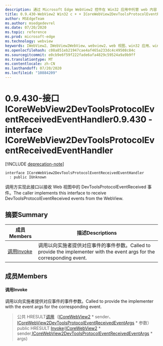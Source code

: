 ```yaml
---
description: 通过 Microsoft Edge WebView2 控件在 Win32 应用中托管 web 内容
title: 0.9.430-WebView2 Win32 c + + ICoreWebView2DevToolsProtocolEventReceivedEventHandler
author: MSEdgeTeam
ms.author: msedgedevrel
ms.date: 07/20/2020
ms.topic: reference
ms.prod: microsoft-edge
ms.technology: webview
keywords: IWebView2、IWebView2WebView、webview2、web 视图、win32 应用、win32、edge、ICoreWebView2、ICoreWebView2Host、浏览器控件、边缘 html
ms.openlocfilehash: c08a851eb21947cae4af465a233dc4c49508c84c
ms.sourcegitcommit: e0cb9e6f59f222fade6afa4829c59524a9a9b9ff
ms.translationtype: MT
ms.contentlocale: zh-CN
ms.lasthandoff: 07/20/2020
ms.locfileid: "10884209"
---
```

# <span data-ttu-id="f0ceb-104">0.9.430-接口 ICoreWebView2DevToolsProtocolEventReceivedEventHandler</span><span class="sxs-lookup"><span data-stu-id="f0ceb-104">0.9.430 - interface ICoreWebView2DevToolsProtocolEventReceivedEventHandler</span></span> 

[!INCLUDE [deprecation-note](../../includes/deprecation-note.md)]

```
interface ICoreWebView2DevToolsProtocolEventReceivedEventHandler
  : public IUnknown
```

<span data-ttu-id="f0ceb-105">调用方实现此接口以接收 Web 视图中的 DevToolsProtocolEventReceived 事件。</span><span class="sxs-lookup"><span data-stu-id="f0ceb-105">The caller implements this interface to receive DevToolsProtocolEventReceived events from the WebView.</span></span>

## <span data-ttu-id="f0ceb-106">摘要</span><span class="sxs-lookup"><span data-stu-id="f0ceb-106">Summary</span></span>

 <span data-ttu-id="f0ceb-107">成员</span><span class="sxs-lookup"><span data-stu-id="f0ceb-107">Members</span></span>                        | <span data-ttu-id="f0ceb-108">描述</span><span class="sxs-lookup"><span data-stu-id="f0ceb-108">Descriptions</span></span>
--------------------------------|---------------------------------------------
[<span data-ttu-id="f0ceb-109">调用</span><span class="sxs-lookup"><span data-stu-id="f0ceb-109">Invoke</span></span>](#invoke) | <span data-ttu-id="f0ceb-110">调用以向实施者提供对应事件的事件参数。</span><span class="sxs-lookup"><span data-stu-id="f0ceb-110">Called to provide the implementer with the event args for the corresponding event.</span></span>

## <span data-ttu-id="f0ceb-111">成员</span><span class="sxs-lookup"><span data-stu-id="f0ceb-111">Members</span></span>

#### <span data-ttu-id="f0ceb-112">调用</span><span class="sxs-lookup"><span data-stu-id="f0ceb-112">Invoke</span></span> 

<span data-ttu-id="f0ceb-113">调用以向实施者提供对应事件的事件参数。</span><span class="sxs-lookup"><span data-stu-id="f0ceb-113">Called to provide the implementer with the event args for the corresponding event.</span></span>

> <span data-ttu-id="f0ceb-114">公共 HRESULT[调用](#invoke)（[ICoreWebView2](ICoreWebView2.md) \* sender、[ICoreWebView2DevToolsProtocolEventReceivedEventArgs](ICoreWebView2DevToolsProtocolEventReceivedEventArgs.md) \* 参数）</span><span class="sxs-lookup"><span data-stu-id="f0ceb-114">public HRESULT [Invoke](#invoke)([ICoreWebView2](ICoreWebView2.md) \* sender,[ICoreWebView2DevToolsProtocolEventReceivedEventArgs](ICoreWebView2DevToolsProtocolEventReceivedEventArgs.md) \* args)</span></span>

